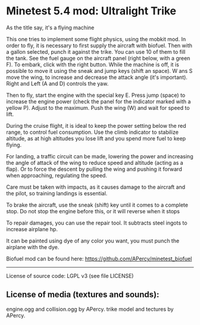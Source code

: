 Minetest 5.4 mod: Ultralight Trike
========================================

As the title say, it's a flying machine

This one tries to implement some flight physics, using the mobkit mod.
In order to fly, it is necessary to first supply the aircraft with biofuel.
Then with a gallon selected, punch it against the trike.
You can use 10 of them to fill the tank. See the fuel gauge on the aircraft
panel (right below, with a green F). To embark, click with the right button.
While the machine is off, it is possible to move it using the sneak and jump keys (shift an space).
W ans S move the wing, to increase and decrease the attack angle (it's important).
Right and Left (A and D) controls the yaw.

Then to fly, start the engine with the special key E. Press jump (space)
to increase the engine power (check the panel for the indicator marked with a yellow P).
Adjust to the maximum. Push the wing (W) and wait for speed to lift.

During the cruise flight, it is ideal to keep the power setting below the red range,
to control fuel consumption. Use the climb indicator to stabilize altitude,
as at high altitudes you lose lift and you spend more fuel to keep flying. 

For landing, a traffic circuit can be made, lowering the power and increasing 
the angle of attack of the wing to reduce speed and altitude (acting as a flap). 
Or to force the descent by pulling the wing and pushing it forward when 
approaching, regulating the speed. 

Care must be taken with impacts, as it causes damage to the aircraft and the pilot, 
so training landings is essential. 

To brake the aircraft, use the sneak (shift) key until it comes to a complete stop.
Do not stop the engine before this, or it will reverse when it stops 

To repair damages, you can use the repair tool. It subtracts steel ingots to increase
airplane hp.

It can be painted using dye of any color you want, you must punch the airplane with the dye.

Biofuel mod can be found here: https://github.com/APercy/minetest_biofuel

-----------------------
License of source code:
LGPL v3 (see file LICENSE) 

License of media (textures and sounds):
---------------------------------------
engine.ogg and collision.ogg by APercy.
trike model and tectures by APercy.

